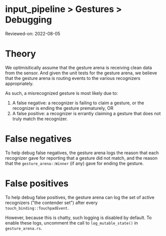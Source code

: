# input_pipeline > Gestures > Debugging

Reviewed-on: 2022-08-05

# Theory

We optimisitically assume that the gesture arena is receiving
clean data from the sensor. And given the unit tests for the
gesture arena, we believe that the gesture arena is routing
events to the various recognizers appropriately.

As such, a misrecognized gesture is most likely due to:

1. A false negative: a recognizer is failing to claim a gesture,
   or the recognizer is ending the gesture prematurely, OR
2. A false positive: a recognizer is errantly claiming a gesture
   that does not truly match the recognizer.

# False negatives

To help debug false negatives, the gesture arena logs the reason
that each recognizer gave for reporting that a gesture did not
match, and the reason that the `gesture_arena::Winner` (if any)
gave for ending the gesture.

# False positives

To help debug false positives, the gesture arena can log the set of
active recognizers ("the contender set") after every
`touch_binding::TouchpadEvent`.

However, because this is chatty, such logging is disabled by default.
To enable these logs, uncomment the call to `log_mutable_state()`
in `gesture_arena.rs`.